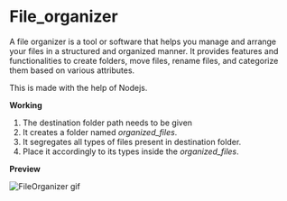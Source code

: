 # File_organizer
A file organizer is a tool or software that helps you manage and arrange your files in a structured and organized manner.
It provides features and functionalities to create folders, move files, rename files, and categorize them based on various attributes.

This is made with the help of Nodejs.

**Working**
1. The destination folder path needs to be given
2. It creates a folder named _organized_files_.
3. It segregates all types of files present in destination folder.
4. Place it accordingly to its types inside the _organized_files_.

**Preview**

![FileOrganizer gif](https://github.com/Saikatssd/file_organizer/assets/92164254/2afb0cde-1eb9-4c7e-aa28-bcfef7a5de94)

